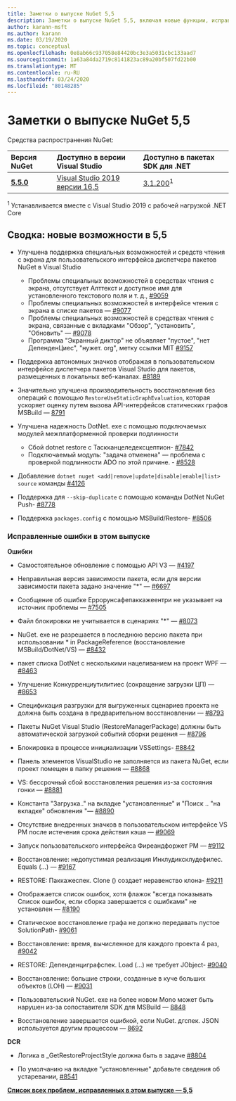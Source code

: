 ```yaml
---
title: Заметки о выпуске NuGet 5,5
description: Заметки о выпуске NuGet 5,5, включая новые функции, исправления ошибок и DCR.
author: karann-msft
ms.author: karann
ms.date: 03/19/2020
ms.topic: conceptual
ms.openlocfilehash: 0e8ab66c937058e84420bc3e3a5031cbc133aad7
ms.sourcegitcommit: 1a63a84da2719c8141823ac89a20bf507fd22b00
ms.translationtype: MT
ms.contentlocale: ru-RU
ms.lasthandoff: 03/24/2020
ms.locfileid: "80148285"
---
```

# <a name="nuget-55-release-notes"></a>Заметки о выпуске NuGet 5,5

Средства распространения NuGet:

| Версия NuGet | Доступно в версии Visual Studio| Доступно в пакетах SDK для .NET|
|:---|:---|:---|
| [**5.5.0**](https://nuget.org/downloads) | [Visual Studio 2019 версии 16,5](https://visualstudio.microsoft.com/downloads/) | [3.1.200](https://dotnet.microsoft.com/download/dotnet-core/3.1)<sup>1</sup> |

<sup>1</sup> Устанавливается вместе с Visual Studio 2019 с рабочей нагрузкой .NET Core

## <a name="summary-whats-new-in-55"></a>Сводка: новые возможности в 5,5

* Улучшена поддержка специальных возможностей и средств чтения с экрана для пользовательского интерфейса диспетчера пакетов NuGet в Visual Studio
    * Проблемы специальных возможностей в средствах чтения с экрана, отсутствует Алттекст и доступное имя для установленного текстового поля и т. д., [#9059](https://github.com/NuGet/Home/issues/9059)
    * Проблемы специальных возможностей в интерфейсе чтения с экрана в списке пакетов — [#9077](https://github.com/NuGet/Home/issues/9077)
    * Проблемы специальных возможностей в средствах чтения с экрана, связанные с вкладками "Обзор", "установить", "Обновить" — [#9078](https://github.com/NuGet/Home/issues/9078)
    * Программа "Экранный диктор" не объявляет "пустое", "нет ДепенденЦиес", "нужет. org", метку ссылки MIT [#9157](https://github.com/NuGet/Home/issues/9157)

* Поддержка автономных значков отображая в пользовательском интерфейсе диспетчера пакетов Visual Studio для пакетов, размещенных в локальных веб-каналах. [#8189](https://github.com/NuGet/Home/issues/8189)

* Значительно улучшена производительность восстановления без операций с помощью `RestoreUseStaticGraphEvaluation`, которая ускоряет оценку путем вызова API-интерфейсов статических графов MSBuild — [8791](https://github.com/NuGet/Home/issues/8791)

* Улучшена надежность DotNet. exe с помощью подключаемых модулей межплатформенной проверки подлинности
    * Сбой dotnet restore с Таскканцеледексцептион- [#7842](https://github.com/NuGet/Home/issues/7842)
    * Подключаемый модуль: "задача отменена" — проблема с проверкой подлинности ADO по этой причине. - [#8528](https://github.com/NuGet/Home/issues/8528)

* Добавление `dotnet nuget <add|remove|update|disable|enable|list> source` команды [#4126](https://github.com/NuGet/Home/issues/4126)

* Поддержка для `--skip-duplicate` с помощью команды DotNet NuGet Push- [#8778](https://github.com/NuGet/Home/issues/8778)

* Поддержка `packages.config` с помощью MSBuild/Restore- [#8506](https://github.com/NuGet/Home/issues/8506)

### <a name="issues-fixed-in-this-release"></a>Исправленные ошибки в этом выпуске

**Ошибки**

* Самостоятельное обновление с помощью API V3 — [#4197](https://github.com/NuGet/Home/issues/4197)

* Неправильная версия зависимости пакета, если для версии зависимости пакета задано значение "*" — [#6697](https://github.com/NuGet/Home/issues/6697)

* Сообщение об ошибке Еррорунсафепаккажеентри не указывает на источник проблемы — [#7505](https://github.com/NuGet/Home/issues/7505)

* Файл блокировки не учитывается в сценариях "*" — [#8073](https://github.com/NuGet/Home/issues/8073)

* NuGet. exe не разрешается в последнюю версию пакета при использовании * in PackageReference (восстановление MSBuild/DotNet/VS) — [#8432](https://github.com/NuGet/Home/issues/8432)

* пакет списка DotNet с несколькими нацеливанием на проект WPF — [#8463](https://github.com/NuGet/Home/issues/8463)

* Улучшение Конкурренциутилитиес (сокращение загрузки ЦП) — [#8653](https://github.com/NuGet/Home/issues/8653)

* Спецификация разгрузки для выгруженных сценариев проекта не должна быть создана в предварительном восстановлении — [#8793](https://github.com/NuGet/Home/issues/8793)

* Пакеты NuGet Visual Studio (RestoreManagerPackage) должны быть автоматической загрузкой событий сборки решения — [#8796](https://github.com/NuGet/Home/issues/8796)

* Блокировка в процессе инициализации VSSettings- [#8842](https://github.com/NuGet/Home/issues/8842)

* Панель элементов VisualStudio не заполняется из пакета NuGet, если проект помещен в папку решения — [#8868](https://github.com/NuGet/Home/issues/8868)

* VS: бессрочный сбой восстановления решения из-за состояния гонки — [#8881](https://github.com/NuGet/Home/issues/8881)

* Константа "Загрузка.." на вкладке "установленные" и "Поиск <term>.. "на вкладке" обновления "— [#8890](https://github.com/NuGet/Home/issues/8890)

* Отсутствие внедренных значков в пользовательском интерфейсе VS PM после истечения срока действия кэша — [#9069](https://github.com/NuGet/Home/issues/9069)

* Запуск пользовательского интерфейса Фиреандфоржет PM — [#9112](https://github.com/NuGet/Home/issues/9112)

* Восстановление: недопустимая реализация Инклудиксклудефилес. Equals (...) — [#9167](https://github.com/NuGet/Home/issues/9167)

* RESTORE: Паккажеспек. Clone () создает неравенство клона- [#9211](https://github.com/NuGet/Home/issues/9211)

* Отображается список ошибок, хотя флажок "всегда показывать Список ошибок, если сборка завершается с ошибками" не установлен — [#8190](https://github.com/NuGet/Home/issues/8190)

* Статическое восстановление графа не должно передавать пустое SolutionPath- [#9061](https://github.com/NuGet/Home/issues/9061)

* Восстановление: время, вычисленное для каждого проекта 4 раз, [#9042](https://github.com/NuGet/Home/issues/9042)

* RESTORE: Депенденциграфспек. Load (...) не требует JObject- [#9040](https://github.com/NuGet/Home/issues/9040)

* Восстановление: большие строки, созданные в куче больших объектов (LOH) — [#9031](https://github.com/NuGet/Home/issues/9031)

* Пользовательский NuGet. exe на более новом Mono может быть нарушен из-за сопоставителя SDK для MSBuild — [8848](https://github.com/NuGet/Home/issues/8848)

* Восстановление завершается ошибкой, если NuGet. дгспек. JSON используется другим процессом — [8692](https://github.com/NuGet/Home/issues/8692)

**DCR**

* Логика в _GetRestoreProjectStyle должна быть в задаче [#8804](https://github.com/NuGet/Home/issues/8804)

* По умолчанию на вкладке "установленные" добавьте сведения об устаревании, [#8541](https://github.com/NuGet/Home/issues/8541)

**[Список всех проблем, исправленных в этом выпуске — 5,5](https://app.zenhub.com/workspaces/nuget-client-team-55aec9a240305cf007585881/reports/release?release=5e0e5fbd021f7aa0ec95db18)**
